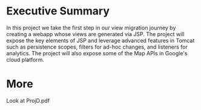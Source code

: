 # Executive Summary
In this project we take the first step in our view migration journey by creating a webapp whose views are generated via JSP. 
The project will expose the key elements of JSP and leverage advanced features in Tomcat such as persistence scopes, 
filters for ad-hoc changes, and listeners for analytics. The project will also expose some of the Map APIs in Google's cloud platform.

# More 
Look at ProjD.pdf
